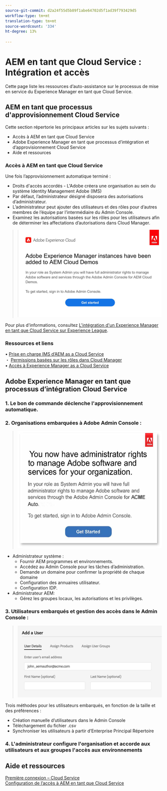 ```yaml
---
source-git-commit: d2a24f55d5b89f1abe64702d5f1ad39f793429d5
workflow-type: tm+mt
translation-type: tm+mt
source-wordcount: '334'
ht-degree: 13%

---
```

# AEM en tant que Cloud Service : Intégration et accès

Cette page liste les ressources d’auto-assistance sur le processus de mise en service du Experience Manager en tant que Cloud Service.

## AEM en tant que processus d&#39;approvisionnement Cloud Service

Cette section répertorie les principaux articles sur les sujets suivants :

* Accès à AEM en tant que Cloud Service
* Adobe Experience Manager en tant que processus d’intégration et d’approvisionnement Cloud Service
* Aide et ressources


### Accès à AEM en tant que Cloud Service

Une fois l’approvisionnement automatique terminé :

* Droits d&#39;accès accordés - L&#39;Adobe créera une organisation au sein du système Identity Management Adobe (IMS)
* Par défaut, l’administrateur désigné disposera des autorisations d’administrateur.
* L’administrateur peut ajouter des utilisateurs et des rôles pour d’autres membres de l’équipe par l’intermédiaire du Admin Console.
* Examinez les autorisations basées sur les rôles pour les utilisateurs afin de déterminer les affectations d’autorisations dans Cloud Manager.

> ![processview.jpg](./assets/processOverview.jpg)


Pour plus d&#39;informations, consultez [L&#39;intégration d&#39;un Experience Manager en tant que Cloud Service sur Experience League](https://experienceleague.adobe.com/docs/experience-manager-cloud-service/onboarding/home.html?lang=en).

### Ressources et liens

• [Prise en charge IMS d’AEM as a Cloud Service](https://experienceleague.adobe.com/docs/experience-manager-cloud-service/security/ims-support.html?lang=fr)\
・ [Permissions basées sur les rôles dans Cloud Manager](https://experienceleague.adobe.com/docs/experience-manager-cloud-service/onboarding/what-is-required/role-based-permissions.html?lang=en#what-is-required)\
• [Accès à Experience Manager as a Cloud Service](https://experienceleague.adobe.com/docs/experience-manager-cloud-service/onboarding/getting-access/navigation.html?lang=en#getting-access)


## Adobe Experience Manager en tant que processus d’intégration Cloud Service

### 1. Le bon de commande déclenche l&#39;approvisionnement automatique.

### 2. Organisations embarquées à Adobe Admin Console :

 >   ![processview2.jpg](./assets/processOverview2.jpg)
* Administrateur système :
   * Fournir AEM programmes et environnements.
   * Accédez au Admin Console pour les tâches d’administration.
   * Demande un domaine pour confirmer la propriété de chaque domaine
   * Configuration des annuaires utilisateur.
   * Configuration IDP.
* Administrateur AEM:
   * Gérez les groupes locaux, les autorisations et les privilèges.

### 3. Utilisateurs embarqués et gestion des accès dans le Admin Console :

>   ![processview3.jpg](./assets/processOverview3.jpg)

Trois méthodes pour les utilisateurs embarqués, en fonction de la taille et des préférences :
* Création manuelle d’utilisateurs dans le Admin Console
* Téléchargement du fichier .csv
* Synchroniser les utilisateurs à partir d’Enterprise Principal
Répertoire

### 4. L&#39;administrateur configure l&#39;organisation et accorde aux utilisateurs et aux groupes l&#39;accès aux environnements

## Aide et ressources

[Première connexion – Cloud Service](https://experienceleague.adobe.com/docs/experience-manager-cloud-service/onboarding/getting-access/cloud-service-programs/first-time-login.html#getting-access)\
[Configuration de l’accès à AEM en tant que Cloud Service](https://experienceleague.adobe.com/docs/experience-manager-learn/cloud-service/accessing/overview.html?lang=en#accessing)
